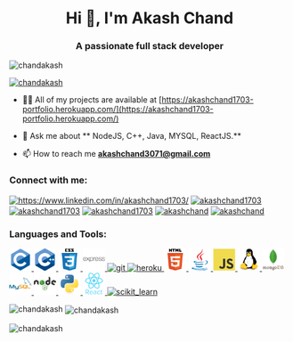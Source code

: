 <h1 align="center">Hi 👋, I'm Akash Chand</h1>
<h3 align="center">A passionate full stack developer</h3>

<p align="left"> <img src="https://komarev.com/ghpvc/?username=chandakash&label=Profile%20views&color=0e75b6&style=flat" alt="chandakash" /> </p>

<p align="left"> <a href="https://github.com/ryo-ma/github-profile-trophy"><img src="https://github-profile-trophy.vercel.app/?username=chandakash" alt="chandakash" /></a> </p>

- 👨‍💻 All of my projects are available at [https://akashchand1703-portfolio.herokuapp.com/](https://akashchand1703-portfolio.herokuapp.com/)

- 💬 Ask me about ** NodeJS, C++, Java, MYSQL, ReactJS.**

- 📫 How to reach me **akashchand3071@gmail.com**

<h3 align="left">Connect with me:</h3>
<p align="left">
<a href="https://linkedin.com/in/https://www.linkedin.com/in/akashchand1703/" target="blank"><img align="center" src="https://cdn.jsdelivr.net/npm/simple-icons@3.0.1/icons/linkedin.svg" alt="https://www.linkedin.com/in/akashchand1703/" height="30" width="40" /></a>
<a href="https://www.codechef.com/users/akashchand1703" target="blank"><img align="center" src="https://cdn.jsdelivr.net/npm/simple-icons@3.1.0/icons/codechef.svg" alt="akashchand1703" height="30" width="40" /></a>
<a href="https://www.hackerrank.com/akashchand1703" target="blank"><img align="center" src="https://cdn.jsdelivr.net/npm/simple-icons@3.0.1/icons/hackerrank.svg" alt="akashchand1703" height="30" width="40" /></a>
<a href="https://codeforces.com/profile/akashchand1703" target="blank"><img align="center" src="https://cdn.jsdelivr.net/npm/simple-icons@3.0.1/icons/codeforces.svg" alt="akashchand1703" height="30" width="40" /></a>
<a href="https://www.leetcode.com/akashchand" target="blank"><img align="center" src="https://cdn.jsdelivr.net/npm/simple-icons@3.0.1/icons/leetcode.svg" alt="akashchand" height="30" width="40" /></a>
<a href="https://auth.geeksforgeeks.org/user/akashchand" target="blank"><img align="center" src="https://cdn.jsdelivr.net/npm/simple-icons@3.0.1/icons/geeksforgeeks.svg" alt="akashchand" height="30" width="40" /></a>
</p>

<h3 align="left">Languages and Tools:</h3>
<p align="left"> <a href="https://www.cprogramming.com/" target="_blank"> <img src="https://raw.githubusercontent.com/devicons/devicon/master/icons/c/c-original.svg" alt="c" width="40" height="40"/> </a> <a href="https://www.w3schools.com/cpp/" target="_blank"> <img src="https://raw.githubusercontent.com/devicons/devicon/master/icons/cplusplus/cplusplus-original.svg" alt="cplusplus" width="40" height="40"/> </a> <a href="https://www.w3schools.com/css/" target="_blank"> <img src="https://raw.githubusercontent.com/devicons/devicon/master/icons/css3/css3-original-wordmark.svg" alt="css3" width="40" height="40"/> </a> <a href="https://expressjs.com" target="_blank"> <img src="https://raw.githubusercontent.com/devicons/devicon/master/icons/express/express-original-wordmark.svg" alt="express" width="40" height="40"/> </a> <a href="https://git-scm.com/" target="_blank"> <img src="https://www.vectorlogo.zone/logos/git-scm/git-scm-icon.svg" alt="git" width="40" height="40"/> </a> <a href="https://heroku.com" target="_blank"> <img src="https://www.vectorlogo.zone/logos/heroku/heroku-icon.svg" alt="heroku" width="40" height="40"/> </a> <a href="https://www.w3.org/html/" target="_blank"> <img src="https://raw.githubusercontent.com/devicons/devicon/master/icons/html5/html5-original-wordmark.svg" alt="html5" width="40" height="40"/> </a> <a href="https://www.java.com" target="_blank"> <img src="https://raw.githubusercontent.com/devicons/devicon/master/icons/java/java-original.svg" alt="java" width="40" height="40"/> </a> <a href="https://developer.mozilla.org/en-US/docs/Web/JavaScript" target="_blank"> <img src="https://raw.githubusercontent.com/devicons/devicon/master/icons/javascript/javascript-original.svg" alt="javascript" width="40" height="40"/> </a> <a href="https://www.linux.org/" target="_blank"> <img src="https://raw.githubusercontent.com/devicons/devicon/master/icons/linux/linux-original.svg" alt="linux" width="40" height="40"/> </a> <a href="https://www.mongodb.com/" target="_blank"> <img src="https://raw.githubusercontent.com/devicons/devicon/master/icons/mongodb/mongodb-original-wordmark.svg" alt="mongodb" width="40" height="40"/> </a> <a href="https://www.mysql.com/" target="_blank"> <img src="https://raw.githubusercontent.com/devicons/devicon/master/icons/mysql/mysql-original-wordmark.svg" alt="mysql" width="40" height="40"/> </a> <a href="https://nodejs.org" target="_blank"> <img src="https://raw.githubusercontent.com/devicons/devicon/master/icons/nodejs/nodejs-original-wordmark.svg" alt="nodejs" width="40" height="40"/> </a> <a href="https://www.python.org" target="_blank"> <img src="https://raw.githubusercontent.com/devicons/devicon/master/icons/python/python-original.svg" alt="python" width="40" height="40"/> </a> <a href="https://reactjs.org/" target="_blank"> <img src="https://raw.githubusercontent.com/devicons/devicon/master/icons/react/react-original-wordmark.svg" alt="react" width="40" height="40"/> </a> <a href="https://scikit-learn.org/" target="_blank"> <img src="https://upload.wikimedia.org/wikipedia/commons/0/05/Scikit_learn_logo_small.svg" alt="scikit_learn" width="40" height="40"/> </a> </p>

<p><img align="left" src="https://github-readme-stats.vercel.app/api/top-langs?username=chandakash&show_icons=true&locale=en&layout=compact" alt="chandakash" /></p>

<p>&nbsp;<img align="center" src="https://github-readme-stats.vercel.app/api?username=chandakash&show_icons=true&locale=en" alt="chandakash" /></p>

<p><img align="center" src="https://github-readme-streak-stats.herokuapp.com/?user=chandakash&" alt="chandakash" /></p>
